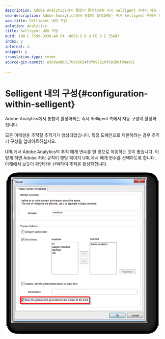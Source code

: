 ```yaml
---
description: Adobe Analytics에서 통합이 활성화되는 즉시 Selligent 측에서 자동 구성이 활성화됩니다.
seo-description: Adobe Analytics에서 통합이 활성화되는 즉시 Selligent 측에서 자동 구성이 활성화됩니다.
seo-title: Selligent 내의 구성
solution: Analytics
title: Selligent 내의 구성
uuid: 198 C 7599-8938-46 FA -8863-5 D 8 FB 3 E 35487
index: y
internal: n
snippet: y
translation-type: tm+mt
source-git-commit: e96de98b3176a05654fdf697210f992b0fd4adb1

---
```



# Selligent 내의 구성{#configuration-within-selligent}

Adobe Analytics에서 통합이 활성화되는 즉시 Selligent 측에서 자동 구성이 활성화됩니다.

모든 이메일을 추적할 추적기가 생성되었습니다. 특정 도메인으로 제한하려는 경우 추적기 구성을 업데이트하십시오.

URL에서 Adobe Analytics의 추적 매개 변수를 맨 앞으로 이동하는 것이 좋습니다. 이렇게 하면 Adobe 처리 규칙이 랜딩 페이지 URL에서 매개 변수를 선택하도록 합니다. 아래에서 보듯이 확인란을 선택하여 추적을 활성화합니다.

![](assets/selligent-tracker.png)

